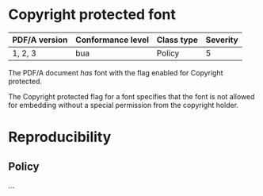 # Copyright protected font

| PDF/A version | Conformance level | Class type  | Severity |
| ------------- | ----------------- | ----------  | -------- |
| 1, 2, 3       | bua               | Policy      | 5        |

The PDF/A document _has_ font with the flag enabled for Copyright protected.

The Copyright protected flag for a font specifies that the font is not allowed for embedding without a special permission from the copyright holder.

# Reproducibility
## Policy
...